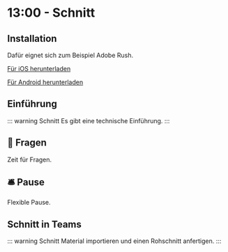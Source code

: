 # 13:00 - Schnitt 

## Installation
Dafür eignet sich zum Beispiel Adobe Rush.

[Für iOS herunterladen](https://apps.apple.com/de/app/adobe-premiere-rush-für-video/id1188753863)

[Für Android herunterladen](https://play.google.com/store/apps/details?id=com.adobe.premiererush.videoeditor&hl=de&gl=US)

## Einführung

::: warning Schnitt
Es gibt eine technische Einführung.
:::



## :speech_balloon: Fragen
Zeit für Fragen.

## :bellhop_bell: Pause
Flexible Pause.

## Schnitt in Teams

::: warning Schnitt
Material importieren und einen Rohschnitt anfertigen.
:::